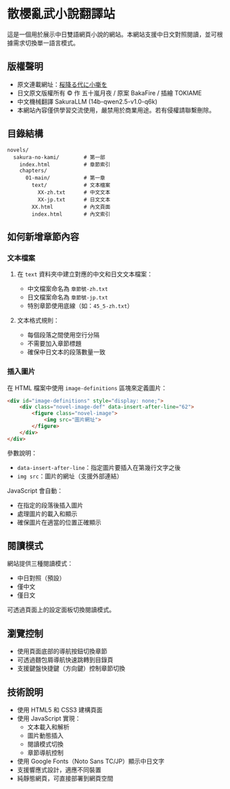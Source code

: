 # 散櫻亂武小說翻譯站

這是一個用於展示中日雙語網頁小說的網站。本網站支援中日文對照閱讀，並可根據需求切換單一語言模式。

## 版權聲明

- 原文連載網址：[桜降る代に小噺を](http://bfpblog.bakafire.main.jp/?eid=14)
- 日文原文版權所有 © 作 五十嵐月夜 / 原案 BakaFire / 插繪 TOKIAME
- 中文機械翻譯 SakuraLLM (14b-qwen2.5-v1.0-q6k)
- 本網站內容僅供學習交流使用，嚴禁用於商業用途。若有侵權請聯繫刪除。

## 目錄結構

```
novels/
  sakura-no-kami/        # 第一部
    index.html           # 章節索引
    chapters/
      01-main/           # 第一章
        text/            # 文本檔案
          XX-zh.txt      # 中文文本
          XX-jp.txt      # 日文文本
        XX.html          # 內文頁面
        index.html       # 內文索引
```

## 如何新增章節內容

### 文本檔案

1. 在 `text` 資料夾中建立對應的中文和日文文本檔案：
   - 中文檔案命名為 `章節號-zh.txt`
   - 日文檔案命名為 `章節號-jp.txt`
   - 特別章節使用底線（如：`45_5-zh.txt`）

2. 文本格式規則：
   - 每個段落之間使用空行分隔
   - 不需要加入章節標題
   - 確保中日文本的段落數量一致

### 插入圖片

在 HTML 檔案中使用 `image-definitions` 區塊來定義圖片：

```html
<div id="image-definitions" style="display: none;">
    <div class="novel-image-def" data-insert-after-line="62">
        <figure class="novel-image">
            <img src="圖片網址">
        </figure>
    </div>
</div>
```

參數說明：
- `data-insert-after-line`：指定圖片要插入在第幾行文字之後
- `img src`：圖片的網址（支援外部連結）

JavaScript 會自動：
- 在指定的段落後插入圖片
- 處理圖片的載入和顯示
- 確保圖片在適當的位置正確顯示

## 閱讀模式

網站提供三種閱讀模式：
- 中日對照（預設）
- 僅中文
- 僅日文

可透過頁面上的設定面板切換閱讀模式。

## 瀏覽控制

- 使用頁面底部的導航按鈕切換章節
- 可透過麵包屑導航快速跳轉到目錄頁
- 支援鍵盤快捷鍵（方向鍵）控制章節切換

## 技術說明

- 使用 HTML5 和 CSS3 建構頁面
- 使用 JavaScript 實現：
  - 文本載入和解析
  - 圖片動態插入
  - 閱讀模式切換
  - 章節導航控制
- 使用 Google Fonts（Noto Sans TC/JP）顯示中日文字
- 支援響應式設計，適應不同裝置
- 純靜態網頁，可直接部署到網頁空間
